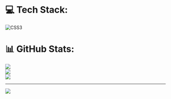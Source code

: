 
# 💻 Tech Stack:
![CSS3](https://img.shields.io/badge/css3-%231572B6.svg?style=for-the-badge&logo=css3&logoColor=white)
# 📊 GitHub Stats:
![](https://github-readme-stats.vercel.app/api?username=AayushRNA&theme=dark&hide_border=false&include_all_commits=false&count_private=false)<br/>
![](https://nirzak-streak-stats.vercel.app/?user=AayushRNA&theme=dark&hide_border=false)<br/>
![](https://github-readme-stats.vercel.app/api/top-langs/?username=AayushRNA&theme=dark&hide_border=false&include_all_commits=false&count_private=false&layout=compact)

---
[![](https://visitcount.itsvg.in/api?id=AayushRNA&icon=0&color=0)](https://visitcount.itsvg.in)

<!-- Proudly created with GPRM ( https://gprm.itsvg.in ) -->

